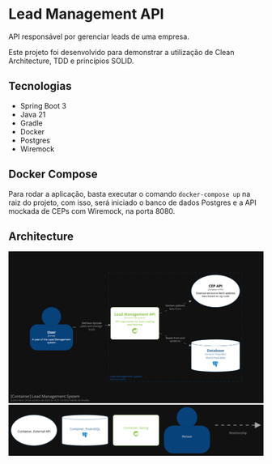 # Lead Management API
API responsável por gerenciar leads de uma empresa.

Este projeto foi desenvolvido para demonstrar a utilização de Clean Architecture, TDD e princípios SOLID.

## Tecnologias
- Spring Boot 3
- Java 21
- Gradle
- Docker
- Postgres
- Wiremock

## Docker Compose
Para rodar a aplicação, basta executar o comando `docker-compose up` na raiz do projeto, com isso, será iniciado o
banco de dados Postgres e a API mockada de CEPs com Wiremock, na porta 8080.

## Architecture
![structurizr-Container.png](./docs/container.png)
![structurizr-Container-key.png](./docs/container-key.png)
